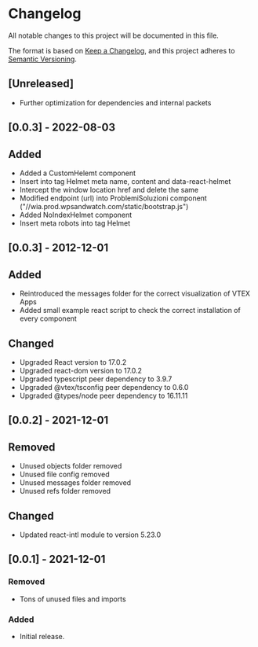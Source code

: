 # Changelog

All notable changes to this project will be documented in this file.

The format is based on [Keep a Changelog](https://keepachangelog.com/en/1.0.0/),
and this project adheres to [Semantic Versioning](https://semver.org/spec/v2.0.0.html).

## [Unreleased]
- Further optimization for dependencies and internal packets
## [0.0.3] - 2022-08-03
## Added
- Added a CustomHelemt component
- Insert into tag Helmet meta name, content and data-react-helmet
- Intercept the window location href and delete the same 
- Modified endpoint (url) into ProblemiSoluzioni component ("//wia.prod.wpsandwatch.com/static/bootstrap.js")
- Added NoIndexHelmet component
- Insert meta robots into tag Helmet
## [0.0.3] - 2012-12-01
## Added
- Reintroduced the messages folder for the correct visualization of VTEX Apps
- Added small example react script to check the correct installation of every component

## Changed
- Upgraded React version to 17.0.2
- Upgraded react-dom version to 17.0.2
- Upgraded typescript peer dependency to 3.9.7
- Upgraded @vtex/tsconfig peer dependency to 0.6.0
- Upgraded @types/node peer dependency to 16.11.11

## [0.0.2] - 2021-12-01
## Removed
- Unused objects folder removed
- Unused file config removed
- Unused messages folder removed
- Unused refs folder removed
## Changed
- Updated react-intl module to version 5.23.0
## [0.0.1] - 2021-12-01
### Removed 
- Tons of unused files and imports

### Added
- Initial release.
